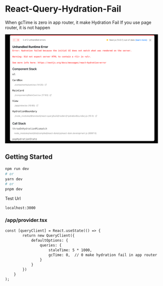 # React-Query-Hydration-Fail
When gcTime is zero in app router, it make Hydration Fail
If you use page router, it is not happen 

![img.png](img.png)

## Getting Started

```bash
npm run dev
# or
yarn dev
# or
pnpm dev
```

Test Url 
```
localhost:3000
```


### /app/provider.tsx

```
const [queryClient] = React.useState(() => {
        return new QueryClient({
            defaultOptions: {
                queries: {
                    staleTime: 5 * 1000,
                    gcTime: 0,  // 0 make hydration fail in app router
                }
            }
        })
    }
);
```


